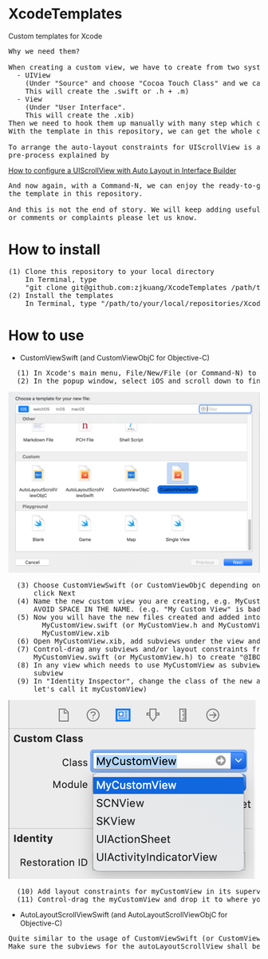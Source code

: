# XcodeTemplates
Custom templates for Xcode
<pre>
Why we need them?

When creating a custom view, we have to create from two system templates:
  - UIView
    (Under "Source" and choose "Cocoa Touch Class" and we can't create XIB file here.
    This will create the .swift or .h + .m)
  - View
    (Under "User Interface".
    This will create the .xib)
Then we need to hook them up manually with many step which can be error-prone
With the template in this repository, we can get the whole combo with a Command-N.

To arrange the auto-layout constraints for UIScrollView is also a little tricky. We need some
pre-process explained by
</pre>
[How to configure a UIScrollView with Auto Layout in Interface Builder](https://medium.com/@pradeep_chauhan/how-to-configure-a-uiscrollview-with-auto-layout-in-interface-builder-218dcb4022d7)
<pre>
And now again, with a Command-N, we can enjoy the ready-to-go AutoLayoutScrollView provided by
the template in this repository.

And this is not the end of story. We will keep adding useful templates here. If any good ideas
or comments or complaints please let us know.
</pre>
# How to install
<pre>
(1) Clone this repository to your local directory
    In Terminal, type
    "git clone git@github.com:zjkuang/XcodeTemplates /path/to/local/repository/XcodeTemplates"
(2) Install the templates
    In Terminal, type "/path/to/your/local/repositories/XcodeTemplates/install.sh"
</pre>
# How to use
* CustomViewSwift (and CustomViewObjC for Objective-C)
<pre>
  (1) In Xcode's main menu, File/New/File (or Command-N) to add new file(s)
  (2) In the popup window, select iOS and scroll down to find the new added templates
</pre>
![](https://github.com/zjkuang/XcodeTemplates/blob/master/CustomTemplates.png)
<pre>
  (3) Choose CustomViewSwift (or CustomViewObjC depending on which language you are using) and
      click Next
  (4) Name the new custom view you are creating, e.g. MyCustomView.
      AVOID SPACE IN THE NAME. (e.g. "My Custom View" is bad.)
  (5) Now you will have the new files created and added into your project:
        MyCustomView.swift (or MyCustomView.h and MyCustomView.m in Objective-C)
        MyCustomView.xib
  (6) Open MyCustomView.xib, add subviews under the view and apply layout constraints to them.
  (7) Control-drag any subviews and/or layout constraints from MyCustomView.xib and drop into
      MyCustomView.swift (or MyCustomView.h) to create "@IBOutlet"s
  (8) In any view which needs to use MyCustomView as subview, first add a normal UIView as its
      subview
  (9) In "Identity Inspector", change the class of the new added UIView to MyCustomView (and
      let's call it myCustomView)
</pre>
![](https://github.com/zjkuang/XcodeTemplates/blob/master/IdentityInspector.png)
<pre>
  (10) Add layout constraints for myCustomView in its superview
  (11) Control-drag the myCustomView and drop it to where you need the @IBOutlet
</pre>
* AutoLayoutScrollViewSwift (and AutoLayoutScrollViewObjC for Objective-C)
<pre>
Quite similar to the usage of CustomViewSwift (or CustomViewObjC).
Make sure the subviews for the autoLayoutScrollView shall be added under virtualContentView.
</pre>
